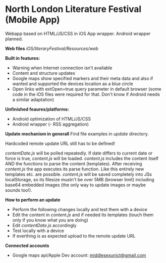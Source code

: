 North London Literature Festival (Mobile App)
=======

Webapp based on HTML/JS/CSS in iOS App wrapper. Android wrapper planned.

**Web files**
_iOS/literaryFestival/Resources/web_

**Built in features:**
- Warning when Internet connection isn't available
- Content and structure updates
- Google maps show specified markers and their meta data and also if wanted and supported the devices location as a blue circle
- Open links with extOpen=true query parameter in default browser (some code in the iOS files were required for that. Don't know if Android needs a similar adaptation)

**Unfinished feaures/platforms:** 
- Android optimization of HTML/JS/CSS
- Android wrapper
(- RSS aggregation)

**Update mechanism in generall**
Find file examples in _update_ directory.

Hardcoded remote update URL still has to be defined!

_contentDate.js_ will be polled repeatedly. If date differs to current date or force is true, _content.js_ will be loaded. _content.js_ includes the content itself AND the functions to parse the content (templates). After receiving _content.js_ the app executes its parse function. Like this entirely new templates etc. are possible.
_content.js_ will be saved completely into JSs localStorage, so its filesize mustn't be over 5MB (browser limit) including base64 embedded images (the only way to update images or maybe sounds too!).


**How to perform an update**
- Perform the following changes locally and test them with a device
- Edit the content in _content.js_ and if needed its templates (touch them only if you know what you are doing)
- Edit _contentDate.js_ accordingly
- Test locally with a device
- If everthing is as expected upload to the remote update URL


**Connected accounts**
- Google maps api/Apple Dev account: middlesexunict@gmail.com